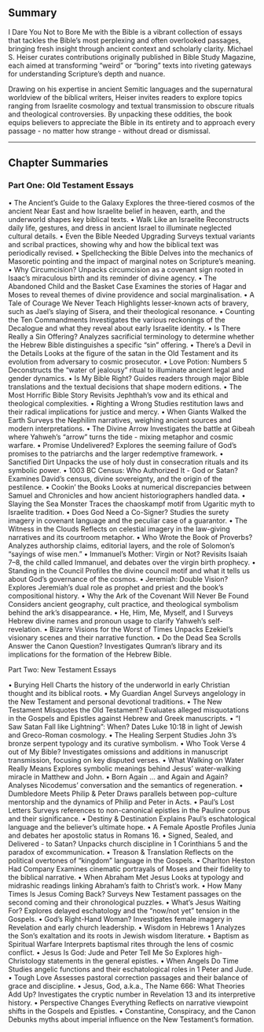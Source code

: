 ## Summary

I Dare You Not to Bore Me with the Bible is a vibrant collection of essays that tackles the Bible’s most perplexing and often overlooked passages, bringing fresh insight through ancient context and scholarly clarity. Michael S. Heiser curates contributions originally published in Bible Study Magazine, each aimed at transforming “weird” or “boring” texts into riveting gateways for understanding Scripture’s depth and nuance.

Drawing on his expertise in ancient Semitic languages and the supernatural worldview of the biblical writers, Heiser invites readers to explore topics ranging from Israelite cosmology and textual transmission to obscure rituals and theological controversies. By unpacking these oddities, the book equips believers to appreciate the Bible in its entirety and to approach every passage - no matter how strange - without dread or dismissal.

---

## Chapter Summaries

### Part One: Old Testament Essays

• The Ancient’s Guide to the Galaxy
Explores the three-tiered cosmos of the ancient Near East and how Israelite belief in heaven, earth, and the underworld shapes key biblical texts.
• Walk Like an Israelite
Reconstructs daily life, gestures, and dress in ancient Israel to illuminate neglected cultural details.
• Even the Bible Needed Upgrading
Surveys textual variants and scribal practices, showing why and how the biblical text was periodically revised.
• Spellchecking the Bible
Delves into the mechanics of Masoretic pointing and the impact of marginal notes on Scripture’s meaning.
• Why Circumcision?
Unpacks circumcision as a covenant sign rooted in Isaac’s miraculous birth and its reminder of divine agency.
• The Abandoned Child and the Basket Case
Examines the stories of Hagar and Moses to reveal themes of divine providence and social marginalisation.
• A Tale of Courage We Never Teach
Highlights lesser-known acts of bravery, such as Jael’s slaying of Sisera, and their theological resonance.
• Counting the Ten Commandments
Investigates the various reckonings of the Decalogue and what they reveal about early Israelite identity.
• Is There Really a Sin Offering?
Analyzes sacrificial terminology to determine whether the Hebrew Bible distinguishes a specific “sin” offering.
• There’s a Devil in the Details
Looks at the figure of the satan in the Old Testament and its evolution from adversary to cosmic prosecutor.
• Love Potion: Numbers 5
Deconstructs the “water of jealousy” ritual to illuminate ancient legal and gender dynamics.
• Is My Bible Right?
Guides readers through major Bible translations and the textual decisions that shape modern editions.
• The Most Horrific Bible Story
Revisits Jephthah’s vow and its ethical and theological complexities.
• Righting a Wrong
Studies restitution laws and their radical implications for justice and mercy.
• When Giants Walked the Earth
Surveys the Nephilim narratives, weighing ancient sources and modern interpretations.
• The Divine Arrow
Investigates the battle at Gibeah where Yahweh’s “arrow” turns the tide - mixing metaphor and cosmic warfare.
• Promise Undelivered?
Explores the seeming failure of God’s promises to the patriarchs and the larger redemptive framework.
• Sanctified Dirt
Unpacks the use of holy dust in consecration rituals and its symbolic power.
• 1003 BC Census: Who Authorized It - God or Satan?
Examines David’s census, divine sovereignty, and the origin of the pestilence.
• Cookin’ the Books
Looks at numerical discrepancies between Samuel and Chronicles and how ancient historiographers handled data.
• Slaying the Sea Monster
Traces the chaoskampf motif from Ugaritic myth to Israelite tradition.
• Does God Need a Co-Signer?
Studies the surety imagery in covenant language and the peculiar case of a guarantor.
• The Witness in the Clouds
Reflects on celestial imagery in the law-giving narratives and its courtroom metaphor.
• Who Wrote the Book of Proverbs?
Analyzes authorship claims, editorial layers, and the role of Solomon’s “sayings of wise men.”
• Immanuel’s Mother: Virgin or Not?
Revisits Isaiah 7–8, the child called Immanuel, and debates over the virgin birth prophecy.
• Standing in the Council
Profiles the divine council motif and what it tells us about God’s governance of the cosmos.
• Jeremiah: Double Vision?
Explores Jeremiah’s dual role as prophet and priest and the book’s compositional history.
• Why the Ark of the Covenant Will Never Be Found
Considers ancient geography, cult practice, and theological symbolism behind the ark’s disappearance.
• He, Him, Me, Myself, and I
Surveys Hebrew divine names and pronoun usage to clarify Yahweh’s self-revelation.
• Bizarre Visions for the Worst of Times
Unpacks Ezekiel’s visionary scenes and their narrative function.
• Do the Dead Sea Scrolls Answer the Canon Question?
Investigates Qumran’s library and its implications for the formation of the Hebrew Bible.

Part Two: New Testament Essays

• Burying Hell
Charts the history of the underworld in early Christian thought and its biblical roots.
• My Guardian Angel
Surveys angelology in the New Testament and personal devotional traditions.
• The New Testament Misquotes the Old Testament?
Evaluates alleged misquotations in the Gospels and Epistles against Hebrew and Greek manuscripts.
• “I Saw Satan Fall like Lightning”: When?
Dates Luke 10:18 in light of Jewish and Greco-Roman cosmology.
• The Healing Serpent
Studies John 3’s bronze serpent typology and its curative symbolism.
• Who Took Verse 4 out of My Bible?
Investigates omissions and additions in manuscript transmission, focusing on key disputed verses.
• What Walking on Water Really Means
Explores symbolic meanings behind Jesus’ water-walking miracle in Matthew and John.
• Born Again … and Again and Again?
Analyses Nicodemus’ conversation and the semantics of regeneration.
• Dumbledore Meets Philip & Peter
Draws parallels between pop-culture mentorship and the dynamics of Philip and Peter in Acts.
• Paul’s Lost Letters
Surveys references to non-canonical epistles in the Pauline corpus and their significance.
• Destiny & Destination
Explains Paul’s eschatological language and the believer’s ultimate hope.
• A Female Apostle
Profiles Junia and debates her apostolic status in Romans 16.
• Signed, Sealed, and Delivered - to Satan?
Unpacks church discipline in 1 Corinthians 5 and the paradox of excommunication.
• Treason & Translation
Reflects on the political overtones of “kingdom” language in the Gospels.
• Charlton Heston Had Company
Examines cinematic portrayals of Moses and their fidelity to the biblical narrative.
• When Abraham Met Jesus
Looks at typology and midrashic readings linking Abraham’s faith to Christ’s work.
• How Many Times Is Jesus Coming Back?
Surveys New Testament passages on the second coming and their chronological puzzles.
• What’s Jesus Waiting For?
Explores delayed eschatology and the “now/not yet” tension in the Gospels.
• God’s Right-Hand Woman?
Investigates female imagery in Revelation and early church leadership.
• Wisdom in Hebrews 1
Analyzes the Son’s exaltation and its roots in Jewish wisdom literature.
• Baptism as Spiritual Warfare
Interprets baptismal rites through the lens of cosmic conflict.
• Jesus Is God: Jude and Peter Tell Me So
Explores high-Christology statements in the general epistles.
• When Angels Do Time
Studies angelic functions and their eschatological roles in 1 Peter and Jude.
• Tough Love
Assesses pastoral correction passages and their balance of grace and discipline.
• Jesus, God, a.k.a., The Name 666: What Theories Add Up?
Investigates the cryptic number in Revelation 13 and its interpretive history.
• Perspective Changes Everything
Reflects on narrative viewpoint shifts in the Gospels and Epistles.
• Constantine, Conspiracy, and the Canon
Debunks myths about imperial influence on the New Testament’s formation.
